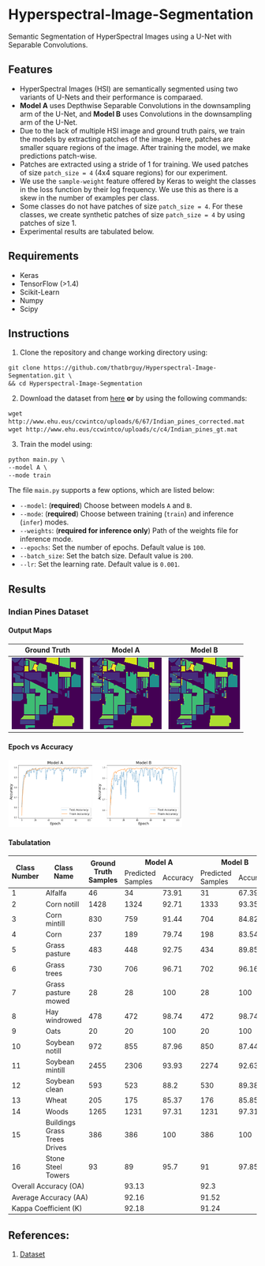 # Hyperspectral-Image-Segmentation
Semantic Segmentation of HyperSpectral Images using a U-Net with Separable Convolutions.

## Features
- HyperSpectral Images (HSI) are semantically segmented using two variants of U-Nets and their performance is comparaed.
- **Model A** uses Depthwise Separable Convolutions in the downsampling arm of the U-Net, and **Model B** uses Convolutions in the downsampling arm of the U-Net. 
- Due to the lack of multiple HSI image and ground truth pairs, we train the models by extracting patches of the image. Here, patches are smaller square regions of the image. After training the model, we make predictions patch-wise. 
- Patches are extracted using a stride of 1 for training. We used patches of size `patch_size = 4` (4x4 square regions) for our experiment.
- We use the `sample-weight` feature offered by Keras to weight the classes in the loss function by their log frequency. We use this as there is a skew in the number of examples per class.
- Some classes do not have patches of size `patch_size = 4`. For these classes, we create synthetic patches of size `patch_size = 4` by using patches of size 1. 
- Experimental results are tabulated below.

## Requirements
- Keras
- TensorFlow (>1.4)
- Scikit-Learn
- Numpy
- Scipy

## Instructions
1. Clone the repository and change working directory using:
```
git clone https://github.com/thatbrguy/Hyperspectral-Image-Segmentation.git \
&& cd Hyperspectral-Image-Segmentation
```
2. Download the dataset from [here](http://www.ehu.eus/ccwintco/index.php/Hyperspectral_Remote_Sensing_Scenes#Indian_Pines) **or** by using the following commands:
```
wget http://www.ehu.eus/ccwintco/uploads/6/67/Indian_pines_corrected.mat
wget http://www.ehu.eus/ccwintco/uploads/c/c4/Indian_pines_gt.mat
```
3. Train the model using:
```
python main.py \
--model A \
--mode train
```
The file `main.py` supports a few options, which are listed below:
- `--model`: (**required**) Choose between models `A` and `B`.
- `--mode`: (**required**) Choose between training (`train`) and inference (`infer`) modes.
- `--weights`: (**required for inference only**) Path of the weights file for inference mode.
- `--epochs`: Set the number of epochs. Default value is `100`.
- `--batch_size`: Set the batch size. Default value is `200`.
- `--lr`: Set the learning rate. Default value is `0.001`.

## Results

### Indian Pines Dataset

#### Output Maps
|    Ground Truth   	|         Model A        	|         Model B         	|
|:-----------------:	|:----------------------:	|:-----------------------:	|
| ![GT](src/gt.png) 	| ![modelA](src/sep.png) 	| ![modelB](src/conv.png) 	|

#### Epoch vs Accuracy
<img width=70% height=70% src="/src/accfinal.png" alt="Plot"></img>

#### Tabulatation

<table>
  <thead>
    <tr>
      <th rowspan="2">Class Number</th>
      <th rowspan="2">Class Name</th>
      <th rowspan="2">Ground Truth Samples</th>
      <th colspan="2">Model A</th>
      <th colspan="2">Model B</th>
    </tr>
    <tr>
      <td>Predicted Samples</td>
      <td>Accuracy</td>
      <td>Predicted Samples</td>
      <td>Accuracy</td>
    </tr>
   </thead>
   <tbody>
    <tr>
      <td>1</td>
      <td>Alfalfa</td>
      <td>46</td>
      <td>34</td>
      <td>73.91</td>
      <td>31</td>
      <td>67.39</td>
    </tr>
    <tr>
      <td>2</td>
      <td>Corn notill</td>
      <td>1428</td>
      <td>1324</td>
      <td>92.71</td>
      <td>1333</td>
      <td>93.35</td>
    </tr>
    <tr>
      <td>3</td>
      <td>Corn mintill</td>
      <td>830</td>
      <td>759</td>
      <td>91.44</td>
      <td>704</td>
      <td>84.82</td>
    </tr>
    <tr>
      <td>4</td>
      <td>Corn</td>
      <td>237</td>
      <td>189</td>
      <td>79.74</td>
      <td>198</td>
      <td>83.54</td>
    </tr>
    <tr>
      <td>5</td>
      <td>Grass pasture</td>
      <td>483</td>
      <td>448</td>
      <td>92.75</td>
      <td>434</td>
      <td>89.85</td>
    </tr>
    <tr>
      <td>6</td>
      <td>Grass trees</td>
      <td>730</td>
      <td>706</td>
      <td>96.71</td>
      <td>702</td>
      <td>96.16</td>
    </tr>
    <tr>
      <td>7</td>
      <td>Grass pasture mowed</td>
      <td>28</td>
      <td>28</td>
      <td>100</td>
      <td>28</td>
      <td>100</td>
    </tr>
    <tr>
      <td>8</td>
      <td>Hay windrowed</td>
      <td>478</td>
      <td>472</td>
      <td>98.74</td>
      <td>472</td>
      <td>98.74</td>
    </tr>
    <tr>
      <td>9</td>
      <td>Oats</td>
      <td>20</td>
      <td>20</td>
      <td>100</td>
      <td>20</td>
      <td>100</td>
    </tr>
    <tr>
      <td>10</td>
      <td>Soybean notill</td>
      <td>972</td>
      <td>855</td>
      <td>87.96</td>
      <td>850</td>
      <td>87.44</td>
    </tr>
    <tr>
      <td>11</td>
      <td>Soybean mintill</td>
      <td>2455</td>
      <td>2306</td>
      <td>93.93</td>
      <td>2274</td>
      <td>92.63</td>
    </tr>
    <tr>
      <td>12</td>
      <td>Soybean clean</td>
      <td>593</td>
      <td>523</td>
      <td>88.2</td>
      <td>530</td>
      <td>89.38</td>
    </tr>
    <tr>
      <td>13</td>
      <td>Wheat</td>
      <td>205</td>
      <td>175</td>
      <td>85.37</td>
      <td>176</td>
      <td>85.85</td>
    </tr>
    <tr>
      <td>14</td>
      <td>Woods</td>
      <td>1265</td>
      <td>1231</td>
      <td>97.31</td>
      <td>1231</td>
      <td>97.31</td>
    </tr>
    <tr>
      <td>15</td>
      <td>Buildings Grass Trees Drives</td>
      <td>386</td>
      <td>386</td>
      <td>100</td>
      <td>386</td>
      <td>100</td>
    </tr>
    <tr>
      <td>16</td>
      <td>Stone Steel Towers</td>
      <td>93</td>
      <td>89</td>
      <td>95.7</td>
      <td>91</td>
      <td>97.85</td>
    </tr>
    <tr>
      <td colspan="3">Overall Accuracy (OA)</td>
      <td colspan="2">93.13</td>
      <td colspan="2">92.3</td>
    </tr>
    <tr>
      <td colspan="3">Average Accuracy (AA)</td>
      <td colspan="2">92.16</td>
      <td colspan="2">91.52</td>
    </tr>
    <tr>
      <td colspan="3">Kappa Coefficient (K)</td>
      <td colspan="2">92.18</td>
      <td colspan="2">91.24</td>
    </tr>
  </tbody>
</table>

## References:
1. [Dataset](http://www.ehu.eus/ccwintco/index.php/Hyperspectral_Remote_Sensing_Scenes#Indian_Pines)
